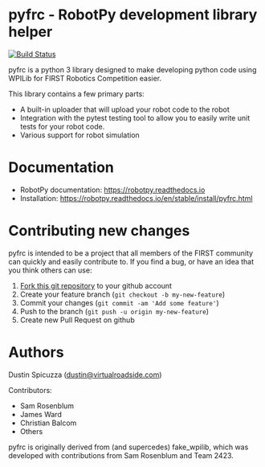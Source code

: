 pyfrc - RobotPy development library helper
==========================================

[![Build Status](https://travis-ci.org/robotpy/pyfrc.svg)](https://travis-ci.org/robotpy/pyfrc)

pyfrc is a python 3 library designed to make developing python code using WPILib for
FIRST Robotics Competition easier.

This library contains a few primary parts:

* A built-in uploader that will upload your robot code to the robot
* Integration with the pytest testing tool to allow you to easily write unit
  tests for your robot code.
* Various support for robot simulation
  
Documentation
=============

* RobotPy documentation: https://robotpy.readthedocs.io
* Installation: https://robotpy.readthedocs.io/en/stable/install/pyfrc.html

Contributing new changes
========================

pyfrc is intended to be a project that all members of the FIRST community can
quickly and easily contribute to. If you find a bug, or have an idea that you
think others can use:

1. [Fork this git repository](https://github.com/robotpy/robotpy/fork) to your github account
2. Create your feature branch (`git checkout -b my-new-feature`)
3. Commit your changes (`git commit -am 'Add some feature'`)
4. Push to the branch (`git push -u origin my-new-feature`)
5. Create new Pull Request on github


Authors
=======

Dustin Spicuzza (dustin@virtualroadside.com)

Contributors:

* Sam Rosenblum
* James Ward
* Christian Balcom
* Others

pyfrc is originally derived from (and supercedes) fake_wpilib, which was
developed with contributions from Sam Rosenblum and Team 2423. 

